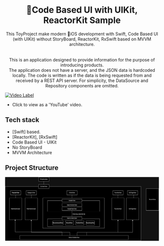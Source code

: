 <h1 align="center">Code Based UI with UIKit, ReactorKit Sample</h1>

<p align="center">  
 This ToyProject make modern iOS development with Swift, Code Based UI (with UIKit) without StoryBoard, ReactorKit, RxSwift based on MVVM architecture.
</br>
</br>

</br>
This is an application designed to provide information for the purpose of introducing products.
</br>
The application does not have a server, and the JSON data is hardcoded locally. The code is written as if the data is being requested from and received by a REST API server. For simplicity, the DataSource and Repository components are omitted.
</br>

[![Video Label](http://img.youtube.com/vi/KpFxCI2vypY/0.jpg)](https://youtu.be/KpFxCI2vypY)
- Click to view as a 'YouTube' video.  


## Tech stack
- [Swift] based.
- [ReactorKit], [RxSwift]
- Code Based UI - UIKit
- No StoryBoard
- MVVM Architecture

## Project Structure
![Alt text](https://github.com/CodingBot000/DisplayShoppingSample_iOS/blob/main/Shopping_IOS_View.drawio.png)
